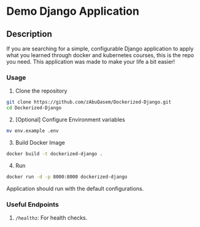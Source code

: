 # Demo Django Application
## Description
If you are searching for a simple, configurable Django application to apply what you learned through docker and kubernetes courses, this is the repo you need.
This application was made to make your life a bit easier!

### Usage
1. Clone the repository 
```sh
git clone https://github.com/zAbuQasem/Dockerized-Django.git
cd Dockerized-Django
```
2. [Optional] Configure Environment variables
```sh
mv env.example .env
``` 
3. Build Docker Image
```sh
docker build -t dockerized-django .
```
4. Run
```sh
docker run -d -p 8000:8000 dockerized-django
```

Application should run with the default configurations.

### Useful Endpoints
1. `/healthz`: For health checks.
